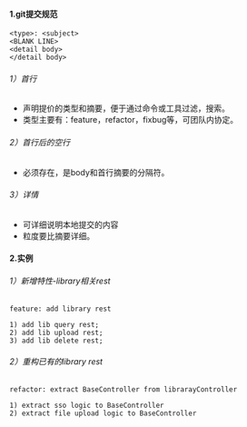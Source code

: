 #### 1.git提交规范

```
<type>: <subject>
<BLANK LINE>
<detail body>
</detail body>
```

###### 1）首行

* 声明提价的类型和摘要，便于通过命令或工具过滤，搜索。
* 类型主要有：feature，refactor，fixbug等，可团队内协定。

###### 2）首行后的空行

* 必须存在，是body和首行摘要的分隔符。

###### 3）详情

* 可详细说明本地提交的内容
* 粒度要比摘要详细。

#### 2.实例

###### 1）新增特性-library相关rest

```
feature: add library rest

1) add lib query rest;
2) add lib upload rest;
3) add lib delete rest;
```

###### 2）重构已有的library rest

```
refactor: extract BaseController from librarayController 

1) extract sso logic to BaseController
2) extract file upload logic to BaseController
```
